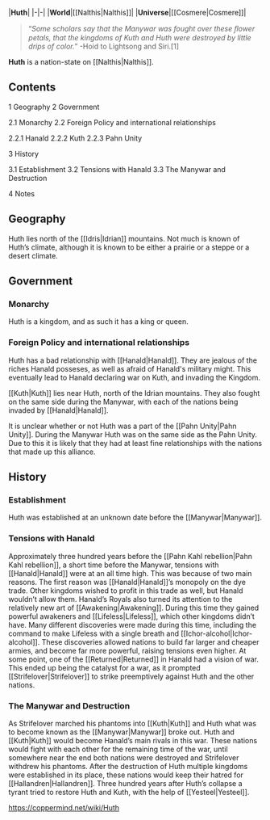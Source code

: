 |**Huth**|
|-|-|
|**World**|[[Nalthis\|Nalthis]]|
|**Universe**|[[Cosmere\|Cosmere]]|

>“*Some scholars say that the Manywar was fought over these ﬂower petals, that the kingdoms of Kuth and Huth were destroyed by little drips of color.*”
\-Hoid to Lightsong and Siri.[1]


**Huth** is a nation-state on [[Nalthis\|Nalthis]].

## Contents

1 Geography
2 Government

2.1 Monarchy
2.2 Foreign Policy and international relationships

2.2.1 Hanald
2.2.2 Kuth
2.2.3 Pahn Unity




3 History

3.1 Establishment
3.2 Tensions with Hanald
3.3 The Manywar and Destruction


4 Notes


## Geography
Huth lies north of the [[Idris\|Idrian]] mountains. Not much is known of Huth’s climate, although it is known to be either a prairie or a steppe or a desert climate.

## Government
### Monarchy
Huth is a kingdom, and as such it has a king or queen.

### Foreign Policy and international relationships

Huth has a bad relationship with [[Hanald\|Hanald]]. They are jealous of the riches Hanald posseses, as well as afraid of Hanald's military might.
This eventually lead to Hanald declaring war on Kuth, and invading the Kingdom.


[[Kuth\|Kuth]] lies near Huth, north of the Idrian mountains. They also fought on the same side during the Manywar, with each of the nations being invaded by [[Hanald\|Hanald]].


It is unclear whether or not Huth was a part of the [[Pahn Unity\|Pahn Unity]].
During the Manywar Huth was on the same side as the Pahn Unity. Due to this it is likely that they had at least fine relationships with the nations that made up this alliance.

## History
### Establishment
Huth was established at an unknown date before the [[Manywar\|Manywar]].

### Tensions with Hanald
Approximately three hundred years before the [[Pahn Kahl rebellion\|Pahn Kahl rebellion]], a short time before the Manywar, tensions with [[Hanald\|Hanald]] were at an all time high. This was because of two main reasons.
The first reason was [[Hanald\|Hanald]]’s monopoly on the dye trade. Other kingdoms wished to profit in this trade as well, but Hanald wouldn’t allow them.
Hanald’s Royals also turned its attention to the relatively new art of [[Awakening\|Awakening]]. During this time they gained powerful awakeners and [[Lifeless\|Lifeless]], which other kingdoms didn’t have. Many different discoveries were made during this time, including the command to make Lifeless with a single breath and [[Ichor-alcohol\|Ichor-alcohol]]. These discoveries allowed nations to build far larger and cheaper armies, and become far more powerful, raising tensions even higher.
At some point, one of the [[Returned\|Returned]] in Hanald had a vision of war. This ended up being the catalyst for a war, as it prompted [[Strifelover\|Strifelover]] to strike preemptively against Huth and the other nations.

### The Manywar and Destruction
As Strifelover marched his phantoms into [[Kuth\|Kuth]] and Huth what was to become known as the [[Manywar\|Manywar]] broke out.
Huth and [[Kuth\|Kuth]] would become Hanald’s main rivals in this war. These nations would fight with each other for the remaining time of the war, until somewhere near the end both nations were destroyed and Strifelover withdrew his phantoms.
After the destruction of Huth multiple kingdoms were established in its place, these nations would keep their hatred for [[Hallandren\|Hallandren]]. Three hundred years after Huth’s collapse a tyrant tried to restore Huth and Kuth, with the help of [[Yesteel\|Yesteel]].



https://coppermind.net/wiki/Huth